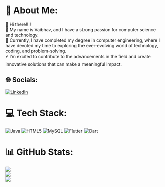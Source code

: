 # 💫 About Me:
🤝 Hi there!!!!<br>🔭 My name is Vaibhav, and I have a strong passion for computer science and technology.<br>🌱 Currently, I have completed my degree in computer engineering, where I have devoted my time to exploring the ever-evolving world of technology, coding, and problem-solving.<br>⚡ I’m excited to contribute to the advancements in the field and create innovative solutions that can make a meaningful impact.<br>


## 🌐 Socials:
[![LinkedIn](https://img.shields.io/badge/LinkedIn-%230077B5.svg?logo=linkedin&logoColor=white)](https://linkedin.com/in/linkedin.com/in/vaibhav-pagare-9b28091b6) 

# 💻 Tech Stack:
![Java](https://img.shields.io/badge/java-%23ED8B00.svg?style=for-the-badge&logo=openjdk&logoColor=white) ![HTML5](https://img.shields.io/badge/html5-%23E34F26.svg?style=for-the-badge&logo=html5&logoColor=white) ![MySQL](https://img.shields.io/badge/mysql-%2300000f.svg?style=for-the-badge&logo=mysql&logoColor=white) ![Flutter](https://img.shields.io/badge/Flutter-%2302569B.svg?style=for-the-badge&logo=Flutter&logoColor=white) ![Dart](https://img.shields.io/badge/dart-%230175C2.svg?style=for-the-badge&logo=dart&logoColor=white)
# 📊 GitHub Stats:
![](https://github-readme-stats.vercel.app/api?username=VaibhavPagare25&theme=default&hide_border=false&include_all_commits=false&count_private=false)<br/>
![](https://github-readme-streak-stats.herokuapp.com/?user=VaibhavPagare25&theme=default&hide_border=false)<br/>
![](https://github-readme-stats.vercel.app/api/top-langs/?username=VaibhavPagare25&theme=default&hide_border=false&include_all_commits=false&count_private=false&layout=compact)

<!-- Proudly created with GPRM ( https://gprm.itsvg.in ) -->

